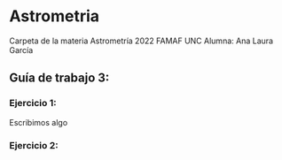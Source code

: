 # Astrometria
Carpeta de la materia Astrometría 2022 FAMAF UNC
Alumna: Ana Laura García

## Guía de trabajo 3:

### Ejercicio 1:
Escribimos algo


### Ejercicio 2:

